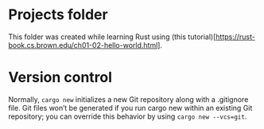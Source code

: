 # Projects folder

This folder was created while learning Rust using (this tutorial)[https://rust-book.cs.brown.edu/ch01-02-hello-world.html].


# Version control
Normally, `cargo new` initializes a new Git repository along with a .gitignore file. Git files won’t be generated if you run cargo new within an existing Git repository; you can override this behavior by using `cargo new --vcs=git`.
